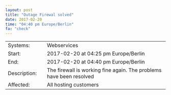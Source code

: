 ```yaml
---
layout: post
title: "Outage Firewal solved"
date: 2017-02-20
time: "04:40 pm Europe/Berlin"
fa: "check"
---
```


|                   |   |                                                                      |
|-------------------|---|----------------------------------------------------------------------|
| Systems:          |   | Webservices                                                              |
| Start:            |   | 2017-02-20 at 04:25 pm Europe/Berlin                                 |
| End:              |   | 2017-02-20 at 04:40 pm Europe/Berlin                                              |
| Description:      |   | The firewall is working fine again. The problems have been resolved                |
| Affected:         |   | All hosting customers                                                  |
